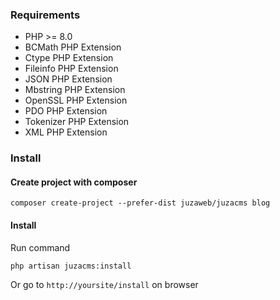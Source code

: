 ### Requirements
- PHP >= 8.0
- BCMath PHP Extension
- Ctype PHP Extension
- Fileinfo PHP Extension
- JSON PHP Extension
- Mbstring PHP Extension
- OpenSSL PHP Extension
- PDO PHP Extension
- Tokenizer PHP Extension
- XML PHP Extension

### Install
#### Create project with composer
```
composer create-project --prefer-dist juzaweb/juzacms blog
```

#### Install
Run command
```
php artisan juzacms:install
```
Or go to `http://yoursite/install` on browser
